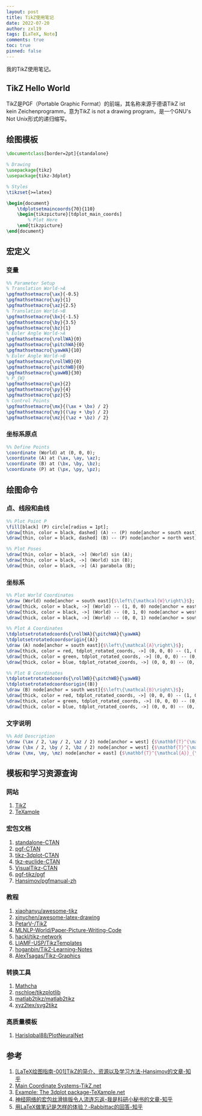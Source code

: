 ```yaml
---
layout: post
title: TikZ使用笔记
date: 2022-07-20
author: zxl19
tags: [LaTeX, Note]
comments: true
toc: true
pinned: false
---
```


我的TikZ使用笔记。

<!-- more -->

## TikZ Hello World

TikZ是PGF（Portable Graphic Format）的前端，其名称来源于德语TikZ ist kein Zeichenprogramm，意为TikZ is not a drawing program，是一个GNU's Not Unix形式的递归缩写。

## 绘图模板

```latex
\documentclass[border=2pt]{standalone}

% Drawing
\usepackage{tikz}
\usepackage{tikz-3dplot}

% Styles
\tikzset{>=latex}

\begin{document}
    \tdplotsetmaincoords{70}{110}
    \begin{tikzpicture}[tdplot_main_coords]
        % Plot Here
    \end{tikzpicture}
\end{document}
```

## 宏定义

### 变量

```latex
%% Parameter Setup
% Translation World->A
\pgfmathsetmacro{\ax}{-0.5}
\pgfmathsetmacro{\ay}{1}
\pgfmathsetmacro{\az}{2.5}
% Translation World->B
\pgfmathsetmacro{\bx}{-1.5}
\pgfmathsetmacro{\by}{3.5}
\pgfmathsetmacro{\bz}{1}
% Euler Angle World->A
\pgfmathsetmacro{\rollWA}{0}
\pgfmathsetmacro{\pitchWA}{0}
\pgfmathsetmacro{\yawWA}{10}
% Euler Angle World->B
\pgfmathsetmacro{\rollWB}{0}
\pgfmathsetmacro{\pitchWB}{0}
\pgfmathsetmacro{\yawWB}{30}
% P_{W}
\pgfmathsetmacro{\px}{2}
\pgfmathsetmacro{\py}{4}
\pgfmathsetmacro{\pz}{5}
% Control Points
\pgfmathsetmacro{\mx}{(\ax + \bx) / 2}
\pgfmathsetmacro{\my}{(\ay + \by) / 2}
\pgfmathsetmacro{\mz}{(\az + \bz) / 2}
```

### 坐标系原点

```latex
%% Define Points
\coordinate (World) at (0, 0, 0);
\coordinate (A) at (\ax, \ay, \az);
\coordinate (B) at (\bx, \by, \bz);
\coordinate (P) at (\px, \py, \pz);
```

## 绘图命令

### 点、线段和曲线

```latex
%% Plot Point P
\fill[black] (P) circle[radius = 1pt];
\draw[thin, color = black, dashed] (A) -- (P) node[anchor = south east]{$\mathbf{P}_{\mathcal{A}}$};
\draw[thin, color = black, dashed] (B) -- (P) node[anchor = north west]{$\mathbf{P}_{\mathcal{B}}$};

%% Plot Poses
\draw[thin, color = black, ->] (World) sin (A);
\draw[thin, color = black, ->] (World) sin (B);
\draw[thin, color = black, ->] (A) parabola (B);
```

### 坐标系

```latex
%% Plot World Coordinates
\draw (World) node[anchor = south east]{$\left\{\mathcal{W}\right\}$};
\draw[thick, color = black, ->] (World) -- (1, 0, 0) node[anchor = east]{$x_{\mathcal{W}}$};
\draw[thick, color = black, ->] (World) -- (0, 1, 0) node[anchor = west]{$y_{\mathcal{W}}$};
\draw[thick, color = black, ->] (World) -- (0, 0, 1) node[anchor = south]{$z_{\mathcal{W}}$};

%% Plot A Coordinates
\tdplotsetrotatedcoords{\rollWA}{\pitchWA}{\yawWA}
\tdplotsetrotatedcoordsorigin{(A)}
\draw (A) node[anchor = south east]{$\left\{\mathcal{A}\right\}$};
\draw[thick, color = red, tdplot_rotated_coords, ->] (0, 0, 0) -- (1, 0, 0) node[anchor = north]{$x_{\mathcal{A}}$};
\draw[thick, color = green, tdplot_rotated_coords, ->] (0, 0, 0) -- (0, 1, 0) node[anchor = west]{$y_{\mathcal{A}}$};
\draw[thick, color = blue, tdplot_rotated_coords, ->] (0, 0, 0) -- (0, 0, 1) node[anchor = south]{$z_{\mathcal{A}}$};

%% Plot B Coordinates
\tdplotsetrotatedcoords{\rollWB}{\pitchWB}{\yawWB}
\tdplotsetrotatedcoordsorigin{(B)}
\draw (B) node[anchor = south west]{$\left\{\mathcal{B}\right\}$};
\draw[thick, color = red, tdplot_rotated_coords, ->] (0, 0, 0) -- (1, 0, 0) node[anchor = north]{$x_{\mathcal{B}}$};
\draw[thick, color = green, tdplot_rotated_coords, ->] (0, 0, 0) -- (0, 1, 0) node[anchor = west]{$y_{\mathcal{B}}$};
\draw[thick, color = blue, tdplot_rotated_coords, ->] (0, 0, 0) -- (0, 0, 1) node[anchor = south]{$z_{\mathcal{B}}$};
```

### 文字说明

```latex
%% Add Description
\draw (\ax / 2, \ay / 2, \az / 2) node[anchor = west] {$\mathbf{T}^{\mathcal{W}}_{\mathcal{A}}$};
\draw (\bx / 2, \by / 2, \bz / 2) node[anchor = west] {$\mathbf{T}^{\mathcal{W}}_{\mathcal{B}}$};
\draw (\mx, \my, \mz) node[anchor = east] {$\mathbf{T}^{\mathcal{A}}_{\mathcal{B}}$};
```

## 模板和学习资源查询

### 网站

1. [TikZ](https://tikz.net)
2. [TeXample](https://texample.net)

### 宏包文档

1. [standalone-CTAN](https://ctan.org/pkg/standalone)
2. [pgf-CTAN](https://www.ctan.org/pkg/pgf)
3. [tikz-3dplot-CTAN](https://ctan.org/pkg/tikz-3dplot)
4. [tkz-euclide-CTAN](https://www.ctan.org/pkg/tkz-euclide)
5. [VisualTikz-CTAN](https://www.ctan.org/pkg/visualtikz)
6. [pgf-tikz/pgf](https://github.com/pgf-tikz/pgf)
7. [Hansimov/pgfmanual-zh](https://github.com/Hansimov/pgfmanual-zh)

### 教程

1. [xiaohanyu/awesome-tikz](https://github.com/xiaohanyu/awesome-tikz)
2. [xinychen/awesome-latex-drawing](https://github.com/xinychen/awesome-latex-drawing)
3. [PetarV-/TikZ](https://github.com/PetarV-/TikZ)
4. [MLNLP-World/Paper-Picture-Writing-Code](https://github.com/MLNLP-World/Paper-Picture-Writing-Code)
5. [hackl/tikz-network](https://github.com/hackl/tikz-network)
6. [LIAMF-USP/TikzTemplates](https://github.com/LIAMF-USP/TikzTemplates)
7. [hoganbin/TikZ-Learning-Notes](https://github.com/hoganbin/TikZ-Learning-Notes)
8. [AlexTsagas/Tikz-Graphics](https://github.com/AlexTsagas/Tikz-Graphics)

### 转换工具

1. [Mathcha](https://www.mathcha.io)
2. [nschloe/tikzplotlib](https://github.com/nschloe/tikzplotlib)
3. [matlab2tikz/matlab2tikz](https://github.com/matlab2tikz/matlab2tikz)
4. [xyz2tex/svg2tikz](https://github.com/xyz2tex/svg2tikz)

### 高质量模板

1. [HarisIqbal88/PlotNeuralNet](https://github.com/HarisIqbal88/PlotNeuralNet)

## 参考

1. [[LaTeX绘图指南-001]TikZ的简介、资源以及学习方法-Hansimov的文章-知乎](https://zhuanlan.zhihu.com/p/48300815)
2. [Main Coordinate Systems-TikZ.net](https://tikz.net/main-coordinate-systems/)
3. [Example: The 3dplot package-TeXample.net](https://texample.net/tikz/examples/the-3dplot-package/)
4. [神经网络的宏包丝滑排版令人流连忘返-我是科研小秘书的文章-知乎](https://zhuanlan.zhihu.com/p/433142890)
5. [用LaTeX做笔记是怎样的体验？-Rabbittac的回答-知乎](https://www.zhihu.com/question/362654946/answer/1896187222)
